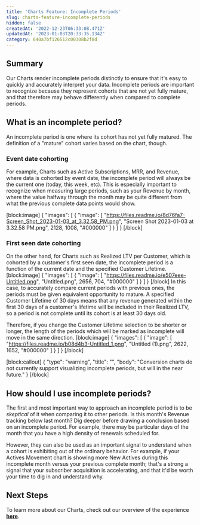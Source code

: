 ```yaml
---
title: 'Charts Feature: Incomplete Periods'
slug: charts-feature-incomplete-periods
hidden: false
createdAt: '2022-12-23T06:33:08.471Z'
updatedAt: '2023-01-03T20:33:35.134Z'
category: 640a7bf126512c00308b2f8d
---
```

## Summary
Our Charts render incomplete periods distinctly to ensure that it's easy to quickly and accurately interpret your data. Incomplete periods are important to recognize because they represent cohorts that are not yet fully mature, and that therefore may behave differently when compared to complete periods.

## What is an incomplete period?
An incomplete period is one where its cohort has not yet fully matured. The definition of a "mature" cohort varies based on the chart, though.

### Event date cohorting
For example, Charts such as Active Subscriptions, MRR, and Revenue, where data is cohorted by event date, the incomplete period will always be the current one (today, this week, etc). This is especially important to recognize when measuring large periods, such as your Revenue by month, where the value halfway through the month may be quite different from what the previous complete data points would show.

[block:image]
{
  "images": [
    {
      "image": [
        "https://files.readme.io/8d76fa7-Screen_Shot_2023-01-03_at_3.32.58_PM.png",
        "Screen Shot 2023-01-03 at 3.32.58 PM.png",
        2128,
        1008,
        "#000000"
      ]
    }
  ]
}
[/block]
### First seen date cohorting
On the other hand, for Charts such as Realized LTV per Customer, which is cohorted by a customer's first seen date, the incomplete period is a function of the current date and the specified Customer Lifetime.
[block:image]
{
  "images": [
    {
      "image": [
        "https://files.readme.io/e507eee-Untitled.png",
        "Untitled.png",
        2656,
        704,
        "#000000"
      ]
    }
  ]
}
[/block]
In this case, to accurately compare current periods with previous ones, the periods must be given equivalent opportunity to mature. A specified Customer Lifetime of 30 days means that any revenue generated within the first 30 days of a customer's lifetime will be included in their Realized LTV, so a period is not complete until its cohort is at least 30 days old.

Therefore, if you change the Customer Lifetime selection to be shorter or longer, the length of the periods which will be marked as incomplete will move in the same direction.
[block:image]
{
  "images": [
    {
      "image": [
        "https://files.readme.io/b08d4b3-Untitled_1.png",
        "Untitled (1).png",
        2622,
        1652,
        "#000000"
      ]
    }
  ]
}
[/block]

[block:callout]
{
  "type": "warning",
  "title": "",
  "body": "Conversion charts do not currently support visualizing incomplete periods, but will in the near future."
}
[/block]
## How should I use incomplete periods?
The first and most important way to approach an incomplete period is to be *skeptical* of it when comparing it to other periods. Is this month's Revenue tracking below last month? Dig deeper before drawing a conclusion based on an incomplete period. For example, there may be particular days of the month that you have a high density of renewals scheduled for.

However, they can also be used as an important signal to understand when a cohort is exhibiting out of the ordinary behavior. For example, if your Actives Movement chart is showing more New Actives during this incomplete month versus your previous complete month; that's a strong a signal that your subscriber acquisition is accelerating, and that it'd be worth your time to dig in and understand why.

## Next Steps
To learn more about our Charts, check out our overview of the experience **[here](https://www.revenuecat.com/docs/charts)**.